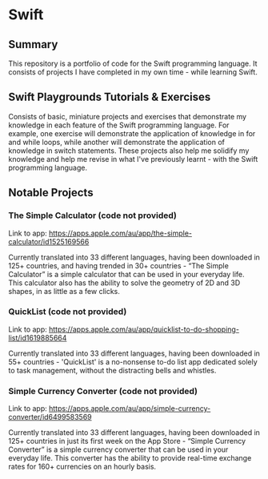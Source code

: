 # Swift
## Summary
This repository is a portfolio of code for the Swift programming language. It consists of projects I have completed in my own time - while learning Swift.

## Swift Playgrounds Tutorials & Exercises
Consists of basic, miniature projects and exercises that demonstrate my knowledge in each feature of the Swift programming language. For example, one exercise will demonstrate the application of knowledge in for and while loops, while another will demonstrate the application of knowledge in switch statements. These projects also help me solidify my knowledge and help me revise in what I've previously learnt - with the Swift programming language.

## Notable Projects
### The Simple Calculator (code not provided)
Link to app: https://apps.apple.com/au/app/the-simple-calculator/id1525169566

Currently translated into 33 different languages, having been downloaded in 125+ countries, and having trended in 30+ countries - “The Simple Calculator” is a simple calculator that can be used in your everyday life. This calculator also has the ability to solve the geometry of 2D and 3D shapes, in as little as a few clicks.

### QuickList (code not provided)
Link to app: https://apps.apple.com/au/app/quicklist-to-do-shopping-list/id1619885664

Currently translated into 33 different languages, having been downloaded in 55+ countries - 'QuickList' is a no-nonsense to-do list app dedicated solely to task management, without the distracting bells and whistles.

### Simple Currency Converter (code not provided)
Link to app: https://apps.apple.com/au/app/simple-currency-converter/id6499583569

Currently translated into 33 different languages, having been downloaded in 125+ countries in just its first week on the App Store - “Simple Currency Converter” is a simple currency converter that can be used in your everyday life. This converter has the ability to provide real-time exchange rates for 160+ currencies on an hourly basis.
